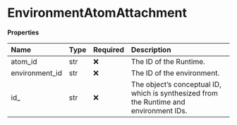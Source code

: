 # EnvironmentAtomAttachment

**Properties**

| Name           | Type | Required | Description                                                                            |
| :------------- | :--- | :------- | :------------------------------------------------------------------------------------- |
| atom_id        | str  | ❌       | The ID of the Runtime.                                                                 |
| environment_id | str  | ❌       | The ID of the environment.                                                             |
| id\_           | str  | ❌       | The object’s conceptual ID, which is synthesized from the Runtime and environment IDs. |

